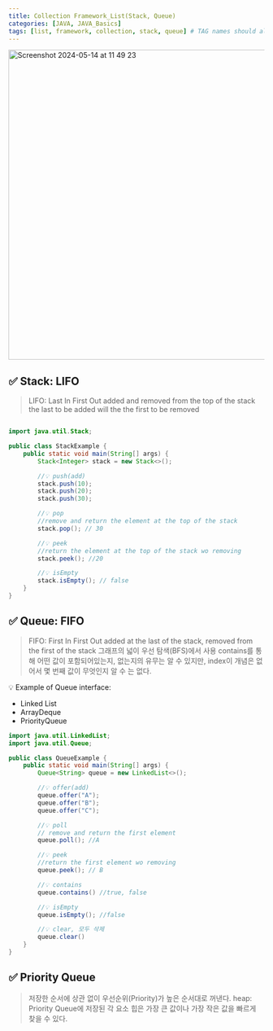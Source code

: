 ```yaml
---
title: Collection Framework_List(Stack, Queue)
categories: [JAVA, JAVA_Basics]
tags: [list, framework, collection, stack, queue] # TAG names should always be lowercase
---
```


<img width="609" alt="Screenshot 2024-05-14 at 11 49 23" src="https://github.com/soheeparklee/portfolioWebsite_dreamcoding/assets/97790983/43c89fb7-ce91-4f16-b3fb-84c372b0169e">

## ✅ Stack: LIFO

> LIFO: Last In First Out
> added and removed from the top of the stack
> the last to be added will the the first to be removed

```java

import java.util.Stack;

public class StackExample {
    public static void main(String[] args) {
        Stack<Integer> stack = new Stack<>();

        //💡 push(add)
        stack.push(10);
        stack.push(20);
        stack.push(30);

        //💡 pop
        //remove and return the element at the top of the stack
        stack.pop(); // 30

        //💡 peek
        //return the element at the top of the stack wo removing
        stack.peek(); //20

        //💡 isEmpty
        stack.isEmpty(); // false
    }
}
```

## ✅ Queue: FIFO

> FIFO: First In First Out
> added at the last of the stack, removed from the first of the stack
> 그래프의 넓이 우선 탐색(BFS)에서 사용
> contains를 통해 어떤 값이 포함되어있는지, 없는지의 유무는 알 수 있지만, index이 개념은 없어서 몇 번째 값이 무엇인지 알 수 는 없다.

💡 Example of Queue interface: <br>

- Linked List <br>
- ArrayDeque <br>
- PriorityQueue <br>

```java
import java.util.LinkedList;
import java.util.Queue;

public class QueueExample {
    public static void main(String[] args) {
        Queue<String> queue = new LinkedList<>();

        //💡 offer(add)
        queue.offer("A");
        queue.offer("B");
        queue.offer("C");

        //💡 poll
        // remove and return the first element
        queue.poll(); //A

        //💡 peek
        //return the first element wo removing
        queue.peek(); // B

        //💡 contains
        queue.contains() //true, false

        //💡 isEmpty
        queue.isEmpty(); //false

        //💡 clear, 모두 삭제
        queue.clear()
    }
}

```

## ✅ Priority Queue

> 저장한 순서에 상관 없이 우선순위(Priority)가 높은 순서대로 꺼낸다.
> heap: Priority Queue에 저장된 각 요소
> 힙은 가장 큰 값이나 가장 작은 값을 빠르게 찾을 수 있다.
